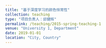 ```yaml
---
title: "基于深度学习的颜色恒常性"
collection: teaching
type: "项目负责人：邱健辉"
permalink: /teaching/2015-spring-teaching-1
venue: "University 1, Department"
date: 2019-01-01
location: "City, Country"
---
```


